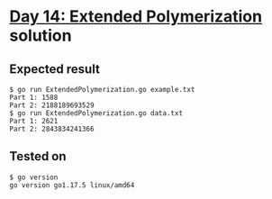 # [Day 14: Extended Polymerization](https://adventofcode.com/2021/day/14) solution

## Expected result

```
$ go run ExtendedPolymerization.go example.txt
Part 1: 1588
Part 2: 2188189693529
$ go run ExtendedPolymerization.go data.txt
Part 1: 2621
Part 2: 2843834241366
```

## Tested on

```
$ go version
go version go1.17.5 linux/amd64
```
